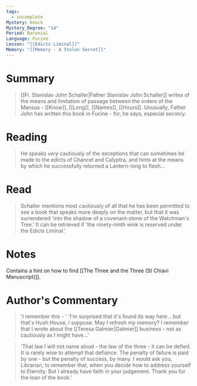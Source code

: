 ```yaml
---
tags:
  - incomplete
Mystery: Knock
Mystery_Degree: "14"
Period: Baronial
Language: Fucine
Lesson: "[[Edicts Liminal]]"
Memory: "[[Memory - A Stolen Secret]]"
---
```

# Summary
> [[Fr. Stanislav John Schaller|Father Stanislav John Schaller]] writes of the means and limitation of passage between the orders of the Mansus - [[Know]], [[Long]], [[Names]], [[Hours]]. Unusually, Father John has written this book in Fucine - for, he says, especial secrecy.
# Reading
> He speaks <i>very</i> cautiously of the exceptions that can sometimes be made to the edicts of Chancel and Calyptra, and hints at the means by which he successfully returned a Lantern-long to flesh...
# Read
> Schaller mentions most cautiously of all that he has been permitted to see a book that speaks more deeply on the matter, but that it was surrendered 'into the shadow of a covenant-stone of the Watchman's Tree.' It can be retrieved if 'the ninety-ninth wink is reserved under the Edicts Liminal.'
# Notes
Contains a hint on how to find [[The Three and the Three (St Chiavi Manuscript)]].

# Author's Commentary
> 'I remember this - '
> 'I'm surprised that it's found its way here... but that's Hush House, I suppose. May I refresh my memory? I remember that I wrote about the [[Teresa Galmier|Galmier]] business - not as cautiously as I might have...'

> 'That law I will not name aloud - the law of the three - it can be defied. It is rarely wise to attempt that defiance. The penalty of failure is paid by one - but the penalty of success, by many. I would ask you, Librarian, to remember that, when you decide how to address yourself to Eternity. But I already have faith in your judgement. Thank you for the loan of the book.'
